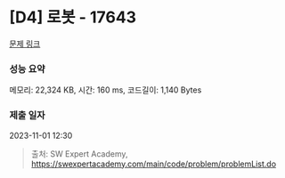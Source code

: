 # [D4] 로봇 - 17643 

[문제 링크](https://swexpertacademy.com/main/code/problem/problemDetail.do?contestProbId=AYj_GSkqqNEDFASl) 

### 성능 요약

메모리: 22,324 KB, 시간: 160 ms, 코드길이: 1,140 Bytes

### 제출 일자

2023-11-01 12:30



> 출처: SW Expert Academy, https://swexpertacademy.com/main/code/problem/problemList.do